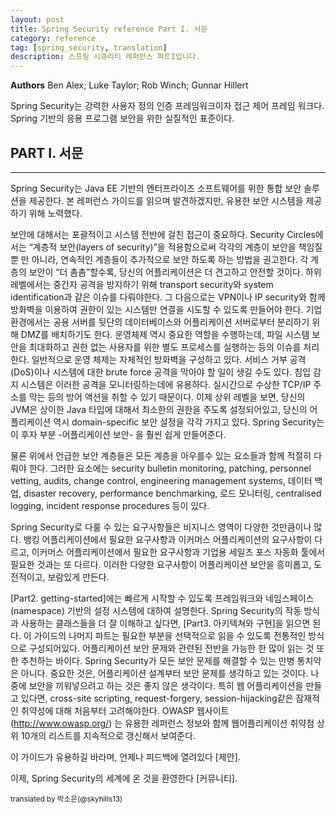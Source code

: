 ```yaml
---
layout: post
title: Spring Security reference Part I. 서문
category: reference
tag: [spring_security, translation]
description: 스프링 시큐리티 레퍼런스 파트I입니다.
---
```


<strong>Authors</strong>
Ben Alex; Luke Taylor; Rob Winch; Gunnar Hillert


Spring Security는 강력한 사용자 정의 인증 프레임워크이자 접근 제어 프레임 워크다. Spring 기반의 응용 프로그램 보안을 위한 실질적인 표준이다. 


## PART I. 서문
-------

Spring Security는 Java EE 기반의 엔터프라이즈 소프트웨어를 위한 통합 보안 솔루션을 제공한다. 본 레퍼런스 가이드를 읽으며 발견하겠지만, 유용한 보안 시스템을 제공하기 위해 노력했다.

보안에 대해서는 포괄적이고 시스템 전반에 걸친 접근이 중요하다. Security Circles에서는 “계층적 보안(layers of security)”을 적용함으로써 각각의 계층이 보안을 책임질 뿐 만 아니라, 연속적인 계층들이 추가적으로 보안 하도록 하는 방법을 권고한다. 각 계층의 보안이 “더 촘촘”할수록, 당신의 어플리케이션은 더 견고하고 안전할 것이다. 하위 레벨에서는 중간자 공격을 방지하기 위해 transport security와 system identification과 같은 이슈를 다뤄야한다. 그 다음으로는 VPN이나 IP security와 함께 방화벽을 이용하여 권한이 있는 시스템만 연결을 시도할 수 있도록 만들어야 한다. 기업 환경에서는 공용 서버를 뒷단의 데이터베이스와 어플리케이션 서버로부터 분리하기 위해 DMZ를 배치하기도 한다. 운영체제 역시 중요한 역할을 수행하는데, 파일 시스템 보안을 최대화하고 권한 없는 사용자를 위한 별도 프로세스를 실행하는 등의 이슈를 처리한다. 일반적으로 운영 체제는 자체적인 방화벽을 구성하고 있다. 서비스 거부 공격(DoS)이나 시스템에 대한 brute force 공격을 막아야 할 일이 생길 수도 있다. 침입 감지 시스템은 이러한 공격을 모니터링하는데에 유용하다. 실시간으로 수상한 TCP/IP 주소를 막는 등의 방어 액션을 취할 수 있기 때문이다. 이제 상위 레벨을 보면, 당신의 JVM은 상이한 Java 타입에 대해서 최소한의 권한을 주도록 설정되어있고, 당신의 어플리케이션 역시 domain-specific 보안 설정을 각각 가지고 있다. Spring Security는 이 후자 부분 -어플리케이션 보안- 을 훨씬 쉽게 만들어준다. 

물론 위에서 언급한 보안 계층들은 모든 계층을 아우를수 있는 요소들과 함께 적절히 다뤄야 한다. 그러한 요소에는 security bulletin monitoring, patching, personnel vetting, audits, change control, engineering management systems, 데이터 백업, disaster recovery, performance benchmarking, 로드 모니터링, centralised logging, incident response procedures 등이 있다.

Spring Security로 다룰 수 있는 요구사항들은 비지니스 영역이 다양한 것만큼이나 많다. 뱅킹 어플리케이션에서 필요한 요구사항과 이커머스 어플리케이션의 요구사항이 다르고, 이커머스 어플리케이션에서 필요한 요구사항과 기업용 세일즈 포스 자동화 툴에서 필요한 것과는 또 다르다. 이러한 다양한 요구사항이 어플리케이션 보안을 흥미롭고, 도전적이고, 보람있게 만든다. 

[Part2. getting-started]에는 빠르게 시작할 수 있도록 프레임워크와 네임스페이스(namespace) 기반의 설정 시스템에 대하여 설명한다. Spring Security의 작동 방식과 사용하는 클래스들을  더 잘 이해하고 싶다면, [Part3. 아키텍쳐와 구현]을 읽으면 된다. 이 가이드의 나머지 파트는 필요한 부분을 선택적으로 읽을 수 있도록 전통적인 방식으로 구성되어있다. 어플리케이션 보안 문제와 관련된 전반을 가능한 한 많이 읽는 것 또한 추천하는 바이다. Spring Security가 모든 보안 문제를 해결할 수 있는 만병 통치약은 아니다. 중요한 것은, 어플리케이션 설계부터 보안 문제를 생각하고 있는 것이다. 나중에 보안을 끼워넣으려고 하는 것은 좋지 않은 생각이다. 특히 웹 어플리케이션을 만들고 있다면, cross-site scripting, request-forgery, session-hijacking같은 잠재적인 취약성에 대해 처음부터 고려해야한다. OWASP 웹사이트(http://www.owasp.org/) 는 유용한 레퍼런스 정보와 함께 웹어플리케이션 취약점 상위 10개의 리스트를 지속적으로 갱신해서 보여준다.

이 가이드가 유용하길 바라며, 언제나 피드백에 열려있다 [제안].

이제, Spring Security의 세계에 온 것을 환영한다 [커뮤니티].


<sub> translated by 박소은(@skyhills13) </sub>